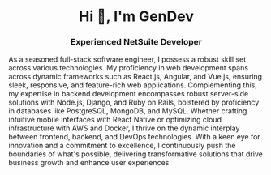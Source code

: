 <h1 align="center">Hi 👋, I'm GenDev</h1>
<h3 align="center">Experienced NetSuite Developer</h3>
</p>

As a seasoned full-stack software engineer, I possess a robust skill set across various technologies. My proficiency in web development spans across dynamic frameworks such as React.js, Angular, and Vue.js, ensuring sleek, responsive, and feature-rich web applications. Complementing this, my expertise in backend development encompasses robust server-side solutions with Node.js, Django, and Ruby on Rails, bolstered by proficiency in databases like PostgreSQL, MongoDB, and MySQL. Whether crafting intuitive mobile interfaces with React Native or optimizing cloud infrastructure with AWS and Docker, I thrive on the dynamic interplay between frontend, backend, and DevOps technologies. With a keen eye for innovation and a commitment to excellence, I continuously push the boundaries of what's possible, delivering transformative solutions that drive business growth and enhance user experiences
